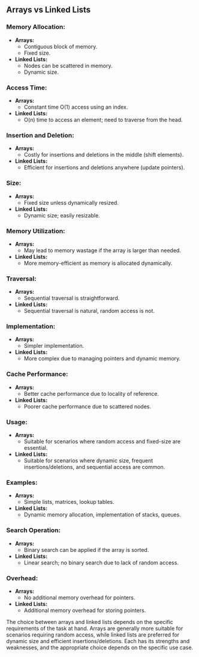 ## Arrays vs Linked Lists

### Memory Allocation:

- **Arrays:**
  - Contiguous block of memory.
  - Fixed size.
- **Linked Lists:**
  - Nodes can be scattered in memory.
  - Dynamic size.

### Access Time:

- **Arrays:**
  - Constant time O(1) access using an index.
- **Linked Lists:**
  - O(n) time to access an element; need to traverse from the head.

### Insertion and Deletion:

- **Arrays:**
  - Costly for insertions and deletions in the middle (shift elements).
- **Linked Lists:**
  - Efficient for insertions and deletions anywhere (update pointers).

### Size:

- **Arrays:**
  - Fixed size unless dynamically resized.
- **Linked Lists:**
  - Dynamic size; easily resizable.

### Memory Utilization:

- **Arrays:**
  - May lead to memory wastage if the array is larger than needed.
- **Linked Lists:**
  - More memory-efficient as memory is allocated dynamically.

### Traversal:

- **Arrays:**
  - Sequential traversal is straightforward.
- **Linked Lists:**
  - Sequential traversal is natural, random access is not.

### Implementation:

- **Arrays:**
  - Simpler implementation.
- **Linked Lists:**
  - More complex due to managing pointers and dynamic memory.

### Cache Performance:

- **Arrays:**
  - Better cache performance due to locality of reference.
- **Linked Lists:**
  - Poorer cache performance due to scattered nodes.

### Usage:

- **Arrays:**
  - Suitable for scenarios where random access and fixed-size are essential.
- **Linked Lists:**
  - Suitable for scenarios where dynamic size, frequent insertions/deletions, and sequential access are common.

### Examples:

- **Arrays:**
  - Simple lists, matrices, lookup tables.
- **Linked Lists:**
  - Dynamic memory allocation, implementation of stacks, queues.

### Search Operation:

- **Arrays:**
  - Binary search can be applied if the array is sorted.
- **Linked Lists:**
  - Linear search; no binary search due to lack of random access.

### Overhead:

- **Arrays:**
  - No additional memory overhead for pointers.
- **Linked Lists:**
  - Additional memory overhead for storing pointers.

The choice between arrays and linked lists depends on the specific requirements of the task at hand. Arrays are generally more suitable for scenarios requiring random access, while linked lists are preferred for dynamic size and efficient insertions/deletions. Each has its strengths and weaknesses, and the appropriate choice depends on the specific use case.